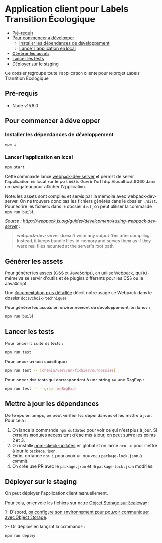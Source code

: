 # Application client pour Labels Transition Écologique

- [Pré-requis](#pré-requis)
- [Pour commencer à développer](#pour-commencer-à-développer)
  - [Installer les dépendances de
    développement](#installer-les-dépendances-de-développement)
  - [Lancer l'application en local](#lancer-l-application-en-local)
- [Générer les assets](#générer-les-assets)
- [Lancer les tests](#lancer-les-tests)
- [Déployer sur le staging](#déployer-sur-le-staging)

Ce dossier regroupe toute l'application cliente pour le projet Labels Transition
Écologique.


## Pré-requis

- Node v15.6.0

## Pour commencer à développer

### Installer les dépendances de développement

```sh
npm i
```

### Lancer l'application en local

```sh
npm start
```

Cette commande lance [webpack-dev-server](https://webpack.js.org/configuration/dev-server/)
et permet de servir l'application en local sur le port `8080`. Ouvrir l'url 
http://localhost:8080 dans un navigateur pour afficher l'application.

Note: les assets sont compilés et servis par la mémoire avec webpack-dev-server. On ne 
trouvera donc pas les fichiers générés dans le dossier `./dist`. Pour écrire les 
fichiers dans le dossier `dist`, on peut utiliser la commande `npm run build`.

_Source : https://webpack.js.org/guides/development/#using-webpack-dev-server_ :
> webpack-dev-server doesn't write any output files after compiling. Instead, it keeps 
> bundle files in memory and serves them as if they were real files mounted at the server's root path.

## Générer les assets

Pour générer les assets (CSS et JavaScript), on utilise
[Webpack](https://webpack.js.org/), qui lui-même va se servir d'outils et de
plugins différents pour les CSS ou le JavaScript.

Une [documentation plus détaillée](https://lte.jetbrains.space/p/territoires-en-transitions/code/territoiresentransitions.fr/files/docs/choix-techniques/architecture-technique-frontend.md) 
décrit notre usage de Webpack dans le dossier `docs/choix-techniques`

Pour générer les assets en environnement de développement, on lance :
```sh
npm run build
```

## Lancer les tests

Pour lancer la suite de tests : 
```sh
npm run test
```

Pour lancer un test spécifique : 
```sh
npm run test -- [chemin/vers/un/fichier/ou/dossier]
```

Pour lancer des tests qui correspondent à une string ou une RegExp :
```sh
npm run test -- --grep [maRegExp]
```

## Mettre à jour les dépendances

De temps en temps, on peut vérifier les dépendances et les mettre à jour. Pour cela :


1. On lance la commande `npm outdated` pour voir ce qui n'est plus à jour. Si certains 
   modules nécessitent d'être mis à jour, on peut suivre les points 2 et 3.
2. On installe [npm-check-updates]( https://www.npmjs.com/package/npm-check-updates) en
   global et on lance `ncu -u` pour mettre à jour le `package.json`.
3. Enfin, on lance `npm i` pour avoir un nouveau `package-lock.json` à commit.
4. On crée une PR avec le `package.json` et le `package-lock.json` modifiés.

## Déployer sur le staging
 
On peut déployer l'application client manuellement.

Pour cela, on envoie les fichiers sur notre [Object Storage sur
Scaleway](https://www.scaleway.com/en/docs/object-storage-feature/) :

1- D'abord, [on configure son environnement pour pouvoir communiquer avec
Object
Storage](https://github.com/labels-transition/documentation/blob/main/tech/setup/deploiement.md).

2- On déploie en lançant la commande :
```sh
npm run deploy
```
